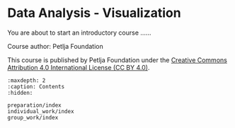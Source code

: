 ﻿---
status: exclude
alias: cocreate_Computer-System-Structure_cro
lang: sr-Latn
short_description: Građa računala – dijelovi računala i programska oprema
long_description: >
    <p>U ovoj lekciji ćeš naučiti prepoznati i razumjeti osnovne dijelove računala. Kroz praktične zadatke izrađivat ćeš mentalne mape, analizirati različite računalne konfiguracije i u timu odabrati optimalni prijenosni računalni model za određene potrebe. Razvijat ćeš vještine timske suradnje, argumentacije odabira i izradu prezentacija na zanimljiv i kreativan način.</p>
    <p>
    <a rel="license" href="https://creativecommons.org/licenses/by/4.0/deed.sr_LATN">
    <img alt="Creative Commons License" style="border-width:0" src="https://i.creativecommons.org/l/by/4.0/88x31.png"></a>
    <br>This course was published by Petlja Foundation under the <a rel="license" href="https://creativecommons.org/licenses/by/4.0/deed.sr_LATN">Creative Commons Attribution 4.0 International License (CC BY 4.0)</a>.
    </p>
will_learn:
    - Prepoznavanje osnovnih dijelove računala i njihovih funkcija.
    - Razlikovanje vrste programske opreme.
    - Analiziranje i uspoređivanje konfiguracije računala.
    - Obrazlaganje izbora računala za osobne potrebe.
    - Sudjelovanje u timskom rješavanju problemskog zadatka.

needed: 
    - A personal computer
useful: []
---

# Data Analysis - Visualization

You are about to start an introductory course ......

Course author: Petlja Foundation

This course is published by Petlja Foundation under the
[Creative Commons Attribution 4.0 International License (CC BY 4.0)](https://creativecommons.org/licenses/by/4.0/deed.sr_LATN).


```{toctree}
:maxdepth: 2
:caption: Contents
:hidden:

preparation/index
individual_work/index
group_work/index
